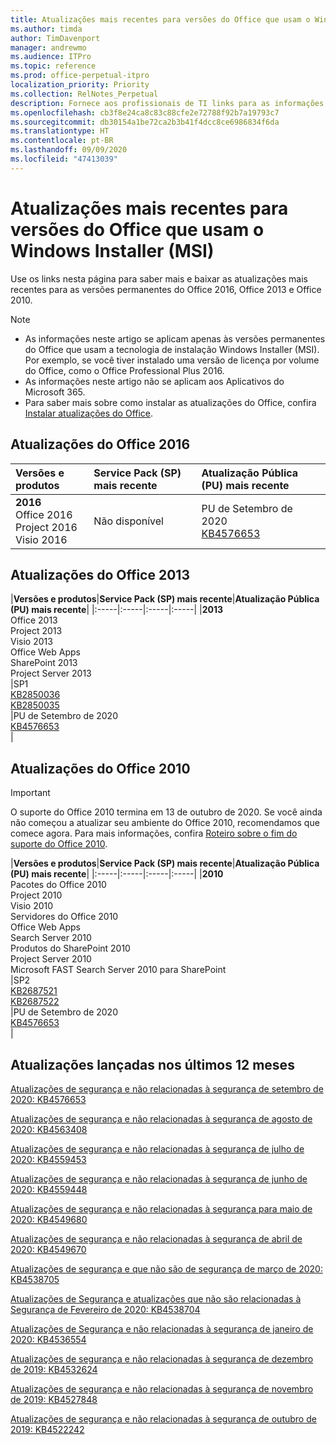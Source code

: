 ```yaml
---
title: Atualizações mais recentes para versões do Office que usam o Windows Installer (MSI)
ms.author: timda
author: TimDavenport
manager: andrewmo
ms.audience: ITPro
ms.topic: reference
ms.prod: office-perpetual-itpro
localization_priority: Priority
ms.collection: RelNotes_Perpetual
description: Fornece aos profissionais de TI links para as informações de atualização mais recentes para as versões permanentes do Office 2016, Office 2013 e Office 2010
ms.openlocfilehash: cb3f8e24ca8c83c88cfe2e72788f92b7a19793c7
ms.sourcegitcommit: db30154a1be72ca2b3b41f4dcc8ce6986834f6da
ms.translationtype: HT
ms.contentlocale: pt-BR
ms.lasthandoff: 09/09/2020
ms.locfileid: "47413039"
---
```

# <a name="latest-updates-for-versions-of-office-that-use-windows-installer-msi"></a>Atualizações mais recentes para versões do Office que usam o Windows Installer (MSI)

Use os links nesta página para saber mais e baixar as atualizações mais recentes para as versões permanentes do Office 2016, Office 2013 e Office 2010.
  
 
> [!NOTE]
> - As informações neste artigo se aplicam apenas às versões permanentes do Office que usam a tecnologia de instalação Windows Installer (MSI). Por exemplo, se você tiver instalado uma versão de licença por volume do Office, como o Office Professional Plus 2016.
> - As informações neste artigo não se aplicam aos Aplicativos do Microsoft 365.
> - Para saber mais sobre como instalar as atualizações do Office, confira [Instalar atualizações do Office](https://support.office.com/article/2ab296f3-7f03-43a2-8e50-46de917611c5). 


## <a name="office-2016-updates"></a>Atualizações do Office 2016

|**Versões e produtos**|**Service Pack (SP) mais recente**|**Atualização Pública (PU) mais recente**|
|:-----|:-----|:-----|
|**2016** <br/> Office 2016  <br/> Project 2016  <br/> Visio 2016  <br/> |Não disponível  <br/> |PU de Setembro de 2020  <br/> [KB4576653](https://support.microsoft.com/help/4576653) <br/> |
   
## <a name="office-2013-updates"></a>Atualizações do Office 2013

|**Versões e produtos**|**Service Pack (SP) mais recente**|**Atualização Pública (PU) mais recente**|
|:-----|:-----|:-----|:-----|
|**2013** <br/> Office 2013  <br/> Project 2013  <br/> Visio 2013  <br/> Office Web Apps  <br/> SharePoint 2013  <br/> Project Server 2013  <br/> |SP1 <br/> [KB2850036](https://support.microsoft.com/kb/2850036) <br/>[KB2850035](https://support.microsoft.com/kb/2850035) <br/> |PU de Setembro de 2020  <br/> [KB4576653](https://support.microsoft.com/help/4576653) <br/> |
   
## <a name="office-2010-updates"></a>Atualizações do Office 2010
> [!IMPORTANT]
> O suporte do Office 2010 termina em 13 de outubro de 2020.  Se você ainda não começou a atualizar seu ambiente do Office 2010, recomendamos que comece agora. Para mais informações, confira [Roteiro sobre o fim do suporte do Office 2010](https://docs.microsoft.com/DeployOffice/office-2010-end-support-roadmap). 

|**Versões e produtos**|**Service Pack (SP) mais recente**|**Atualização Pública (PU) mais recente**|
|:-----|:-----|:-----|:-----|
|**2010** <br/> Pacotes do Office 2010  <br/> Project 2010  <br/> Visio 2010  <br/> Servidores do Office 2010  <br/> Office Web Apps  <br/> Search Server 2010  <br/> Produtos do SharePoint 2010  <br/> Project Server 2010  <br/> Microsoft FAST Search Server 2010 para SharePoint  <br/> |SP2 <br/>[KB2687521](https://support.microsoft.com/kb/2687521) <br/> [KB2687522](https://support.microsoft.com/kb/2687522) <br/> |PU de Setembro de 2020  <br/> [KB4576653](https://support.microsoft.com/help/4576653) <br/>|
   

   
## <a name="updates-released-in-past-12-months"></a>Atualizações lançadas nos últimos 12 meses
[Atualizações de segurança e não relacionadas à segurança de setembro de 2020: KB4576653](https://support.microsoft.com/help/4576653)

[Atualizações de segurança e não relacionadas à segurança de agosto de 2020: KB4563408](https://support.microsoft.com/help/4563408)

[Atualizações de segurança e não relacionadas à segurança de julho de 2020: KB4559453](https://support.microsoft.com/help/4559453)

[Atualizações de segurança e não relacionadas à segurança de junho de 2020: KB4559448](https://support.microsoft.com/help/4559448)

[Atualizações de segurança e não relacionadas à segurança para maio de 2020: KB4549680](https://support.microsoft.com/help/4549680)

[Atualizações de segurança e não relacionadas à segurança de abril de 2020: KB4549670](https://support.microsoft.com/help/4549670)

[Atualizações de segurança e que não são de segurança de março de 2020: KB4538705](https://support.microsoft.com/help/4538705)

[Atualizações de Segurança e atualizações que não são relacionadas à Segurança de Fevereiro de 2020: KB4538704](https://support.microsoft.com/help/4538704)

[Atualizações de Segurança e não relacionadas à segurança de janeiro de 2020: KB4536554](https://support.microsoft.com/help/4536554)

[Atualizações de segurança e não relacionadas à segurança de dezembro de 2019: KB4532624](https://support.microsoft.com/help/4532624)

[Atualizações de segurança e não relacionadas à segurança de novembro de 2019: KB4527848](https://support.microsoft.com/help/4527848)

[Atualizações de segurança e não relacionadas à segurança de outubro de 2019: KB4522242](https://support.microsoft.com/help/4522242)





</br>
